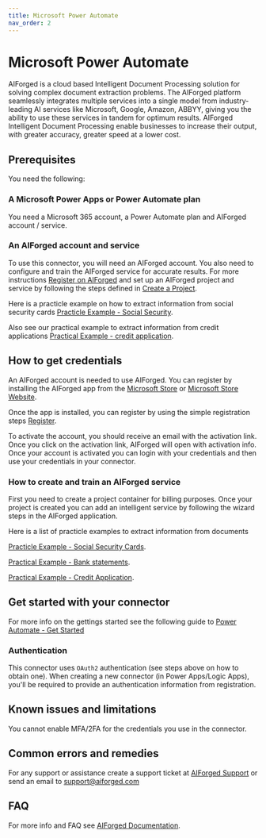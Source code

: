 ```yaml
---
title: Microsoft Power Automate
nav_order: 2
---
```


# Microsoft Power Automate

AIForged is a cloud based Intelligent Document Processing solution for solving complex document extraction problems. 
The AIForged platform seamlessly integrates multiple services into a single model from industry-leading AI services like Microsoft, Google, Amazon, ABBYY, giving you the ability to use these services in tandem for optimum results.
AIForged Intelligent Document Processing enable businesses to increase their output, with greater accuracy, greater speed at a lower cost.

## Prerequisites

You need the following:

### A Microsoft Power Apps or Power Automate plan

You need a Microsoft 365 account, a Power Automate plan and AIForged account / service.

### An AIForged account and service

To use this connector, you will need an AIForged account. You also need to configure and train the AIForged service for accurate results. For more instructions [Register on AIForged](http://docs.aiforged.com/register.html) and set up an AIForged project and service by following the steps defined in [Create a Project](http://docs.aiforged.com/projects.html).

Here is a practicle example on how to extract information from social security cards [Practicle Example - Social Security](https://docs.aiforged.com/practical-examples/social-security-number-card.html).

Also see our practical example to extract information from credit applications [Practical Example - credit application](https://docs.aiforged.com/practical-examples/credit-application-form.html).

## How to get credentials

An AIForged account is needed to use AIForged. You can register by installing the AIForged app from the [Microsoft Store](https://ms-windows-store/pdp/?productid=9N9TV5K8F914) or [Microsoft Store Website](https://www.microsoft.com/store/apps/9N9TV5K8F914).

Once the app is installed, you can register by using the simple registration steps [Register](https://docs.aiforged.com/register.html).

To activate the account, you should receive an email with the activation link.  Once you click on the activation link, AIForged will open with activation info.
Once your account is activated you can login with your credentials and then use your credentials in your connector.

### How to create and train an AIForged service

First you need to create a project container for billing purposes.
Once your project is created you can add an intelligent service by following the wizard steps in the AIForged application.

Here is a list of practicle examples to extract information from documents

[Practicle Example - Social Security Cards](https://docs.aiforged.com/practical-examples/social-security-number-card.html).

[Practical Example - Bank statements](https://docs.aiforged.com/practical-examples/bank-statement.html).

[Practical Example - Credit Application](https://docs.aiforged.com/practical-examples/credit-application-form.html).


## Get started with your connector

For more info on the gettings started see the following guide to [Power Automate - Get Started](https://docs.aiforged.com/power-automate/get-started.html)

### Authentication

This connector uses `OAuth2` authentication (see steps above on how to obtain one). When creating a new connector (in Power Apps/Logic Apps), you'll be required to provide an authentication information from registration.

## Known issues and limitations

You cannot enable MFA/2FA for the credentials you use in the connector.

## Common errors and remedies

For any support or assistance create a support ticket at [AIForged Support](https://support.aiforged.com) or send an email to support@aiforged.com

## FAQ

For more info and FAQ see [AIForged Documentation](https://docs.aiforged.com/).

